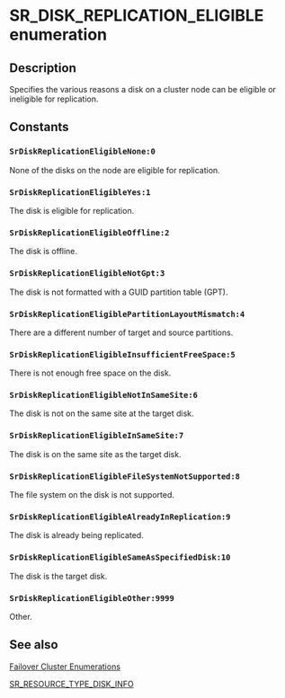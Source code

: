 # SR_DISK_REPLICATION_ELIGIBLE enumeration

## Description

Specifies the various reasons a disk on a cluster node can be eligible or ineligible for replication.

## Constants

### `SrDiskReplicationEligibleNone:0`

None of the disks on the node are eligible for replication.

### `SrDiskReplicationEligibleYes:1`

The disk is eligible for replication.

### `SrDiskReplicationEligibleOffline:2`

The disk is offline.

### `SrDiskReplicationEligibleNotGpt:3`

The disk is not formatted with a GUID partition table (GPT).

### `SrDiskReplicationEligiblePartitionLayoutMismatch:4`

There are a different number of target and source partitions.

### `SrDiskReplicationEligibleInsufficientFreeSpace:5`

There is not enough free space on the disk.

### `SrDiskReplicationEligibleNotInSameSite:6`

The disk is not on the same site at the target disk.

### `SrDiskReplicationEligibleInSameSite:7`

The disk is on the same site as the target disk.

### `SrDiskReplicationEligibleFileSystemNotSupported:8`

The file system on the disk is not supported.

### `SrDiskReplicationEligibleAlreadyInReplication:9`

The disk is already being replicated.

### `SrDiskReplicationEligibleSameAsSpecifiedDisk:10`

The disk is the target disk.

### `SrDiskReplicationEligibleOther:9999`

Other.

## See also

[Failover Cluster Enumerations](https://learn.microsoft.com/previous-versions/windows/desktop/mscs/cluster-enumerations)

[SR_RESOURCE_TYPE_DISK_INFO](https://learn.microsoft.com/windows/desktop/api/clusapi/ns-clusapi-sr_resource_type_disk_info)